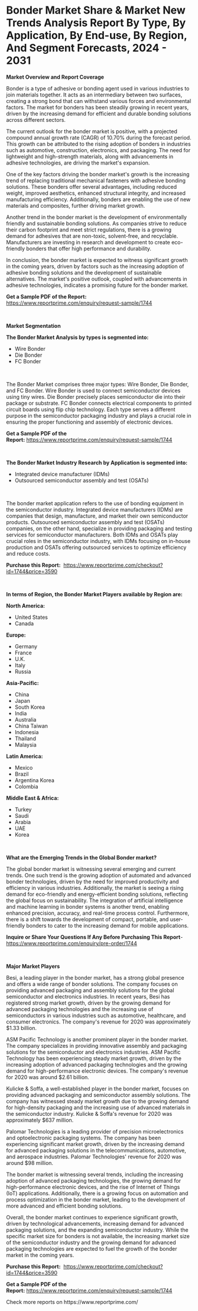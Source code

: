<p><h1>Bonder Market Share & Market New Trends Analysis Report By Type, By Application, By End-use, By Region, And Segment Forecasts, 2024 - 2031</h1></p><p><strong>Market Overview and Report Coverage</strong></p>
<p><p>Bonder is a type of adhesive or bonding agent used in various industries to join materials together. It acts as an intermediary between two surfaces, creating a strong bond that can withstand various forces and environmental factors. The market for bonders has been steadily growing in recent years, driven by the increasing demand for efficient and durable bonding solutions across different sectors.</p><p>The current outlook for the bonder market is positive, with a projected compound annual growth rate (CAGR) of 10.70% during the forecast period. This growth can be attributed to the rising adoption of bonders in industries such as automotive, construction, electronics, and packaging. The need for lightweight and high-strength materials, along with advancements in adhesive technologies, are driving the market's expansion.</p><p>One of the key factors driving the bonder market's growth is the increasing trend of replacing traditional mechanical fasteners with adhesive bonding solutions. These bonders offer several advantages, including reduced weight, improved aesthetics, enhanced structural integrity, and increased manufacturing efficiency. Additionally, bonders are enabling the use of new materials and composites, further driving market growth.</p><p>Another trend in the bonder market is the development of environmentally friendly and sustainable bonding solutions. As companies strive to reduce their carbon footprint and meet strict regulations, there is a growing demand for adhesives that are non-toxic, solvent-free, and recyclable. Manufacturers are investing in research and development to create eco-friendly bonders that offer high performance and durability.</p><p>In conclusion, the bonder market is expected to witness significant growth in the coming years, driven by factors such as the increasing adoption of adhesive bonding solutions and the development of sustainable alternatives. The market's positive outlook, coupled with advancements in adhesive technologies, indicates a promising future for the bonder market.</p></p>
<p><strong>Get a Sample PDF of the Report:</strong> <a href="https://www.reportprime.com/enquiry/request-sample/1744">https://www.reportprime.com/enquiry/request-sample/1744</a></p>
<p>&nbsp;</p>
<p><strong>Market Segmentation</strong></p>
<p><strong>The Bonder Market Analysis by types is segmented into:</strong></p>
<p><ul><li>Wire Bonder</li><li>Die Bonder</li><li>FC Bonder</li></ul></p>
<p>&nbsp;</p>
<p><p>The Bonder Market comprises three major types: Wire Bonder, Die Bonder, and FC Bonder. Wire Bonder is used to connect semiconductor devices using tiny wires. Die Bonder precisely places semiconductor die into their package or substrate. FC Bonder connects electrical components to printed circuit boards using flip chip technology. Each type serves a different purpose in the semiconductor packaging industry and plays a crucial role in ensuring the proper functioning and assembly of electronic devices.</p></p>
<p><strong>Get a Sample PDF of the Report:</strong>&nbsp;<a href="https://www.reportprime.com/enquiry/request-sample/1744">https://www.reportprime.com/enquiry/request-sample/1744</a></p>
<p>&nbsp;</p>
<p><strong>The Bonder Market Industry Research by Application is segmented into:</strong></p>
<p><ul><li>Integrated device manufacturer (IDMs)</li><li>Outsourced semiconductor assembly and test (OSATs)</li></ul></p>
<p>&nbsp;</p>
<p><p>The bonder market application refers to the use of bonding equipment in the semiconductor industry. Integrated device manufacturers (IDMs) are companies that design, manufacture, and market their own semiconductor products. Outsourced semiconductor assembly and test (OSATs) companies, on the other hand, specialize in providing packaging and testing services for semiconductor manufacturers. Both IDMs and OSATs play crucial roles in the semiconductor industry, with IDMs focusing on in-house production and OSATs offering outsourced services to optimize efficiency and reduce costs.</p></p>
<p><strong>Purchase this Report:</strong>&nbsp; <a href="https://www.reportprime.com/checkout?id=1744&price=3590">https://www.reportprime.com/checkout?id=1744&price=3590</a></p>
<p>&nbsp;</p>
<p><strong>In terms of Region, the Bonder Market Players available by Region are:</strong></p>
<p>
    <p> <strong> North America: </strong>
        <ul>
            <li>United States</li>
            <li>Canada</li>
        </ul>
        </p> 
    <p> <strong> Europe: </strong>
        <ul>
            <li>Germany</li>
            <li>France</li>
            <li>U.K.</li>
            <li>Italy</li>
            <li>Russia</li>
        </ul>
        </p> 
    <p> <strong> Asia-Pacific: </strong>
        <ul>
            <li>China</li>
            <li>Japan</li>
            <li>South Korea</li>
            <li>India</li>
            <li>Australia</li>
            <li>China Taiwan</li>
            <li>Indonesia</li>
            <li>Thailand</li>
            <li>Malaysia</li>
        </ul>
        </p> 
    <p> <strong> Latin America: </strong>
        <ul>
            <li>Mexico</li>
            <li>Brazil</li>
            <li>Argentina Korea</li>
            <li>Colombia</li>
        </ul>
        </p> 
    <p> <strong> Middle East & Africa: </strong>
        <ul>
            <li>Turkey</li>
            <li>Saudi</li>
            <li>Arabia</li>
            <li>UAE</li>
            <li>Korea</li>
        </ul>
    </p>
    </p>
<p>&nbsp;</p>
<p><strong>What are the Emerging Trends in the Global Bonder market?</strong></p>
<p><p>The global bonder market is witnessing several emerging and current trends. One such trend is the growing adoption of automated and advanced bonder technologies, driven by the need for improved productivity and efficiency in various industries. Additionally, the market is seeing a rising demand for eco-friendly and energy-efficient bonding solutions, reflecting the global focus on sustainability. The integration of artificial intelligence and machine learning in bonder systems is another trend, enabling enhanced precision, accuracy, and real-time process control. Furthermore, there is a shift towards the development of compact, portable, and user-friendly bonders to cater to the increasing demand for mobile applications.</p></p>
<p><strong>Inquire or Share Your Questions If Any Before Purchasing This Report</strong>- <a href="https://www.reportprime.com/enquiry/pre-order/1744">https://www.reportprime.com/enquiry/pre-order/1744</a></p>
<p>&nbsp;</p>
<p><strong>Major Market Players</strong></p>
<p><p>Besi, a leading player in the bonder market, has a strong global presence and offers a wide range of bonder solutions. The company focuses on providing advanced packaging and assembly solutions for the global semiconductor and electronics industries. In recent years, Besi has registered strong market growth, driven by the growing demand for advanced packaging technologies and the increasing use of semiconductors in various industries such as automotive, healthcare, and consumer electronics. The company's revenue for 2020 was approximately $1.33 billion.</p><p>ASM Pacific Technology is another prominent player in the bonder market. The company specializes in providing innovative assembly and packaging solutions for the semiconductor and electronics industries. ASM Pacific Technology has been experiencing steady market growth, driven by the increasing adoption of advanced packaging technologies and the growing demand for high-performance electronic devices. The company's revenue for 2020 was around $2.61 billion.</p><p>Kulicke & Soffa, a well-established player in the bonder market, focuses on providing advanced packaging and semiconductor assembly solutions. The company has witnessed steady market growth due to the growing demand for high-density packaging and the increasing use of advanced materials in the semiconductor industry. Kulicke & Soffa's revenue for 2020 was approximately $637 million.</p><p>Palomar Technologies is a leading provider of precision microelectronics and optoelectronic packaging systems. The company has been experiencing significant market growth, driven by the increasing demand for advanced packaging solutions in the telecommunications, automotive, and aerospace industries. Palomar Technologies' revenue for 2020 was around $98 million.</p><p>The bonder market is witnessing several trends, including the increasing adoption of advanced packaging technologies, the growing demand for high-performance electronic devices, and the rise of Internet of Things (IoT) applications. Additionally, there is a growing focus on automation and process optimization in the bonder market, leading to the development of more advanced and efficient bonding solutions.</p><p>Overall, the bonder market continues to experience significant growth, driven by technological advancements, increasing demand for advanced packaging solutions, and the expanding semiconductor industry. While the specific market size for bonders is not available, the increasing market size of the semiconductor industry and the growing demand for advanced packaging technologies are expected to fuel the growth of the bonder market in the coming years.</p></p>
<p><strong>Purchase this Report:</strong>&nbsp;&nbsp;<a href="https://www.reportprime.com/checkout?id=1744&price=3590">https://www.reportprime.com/checkout?id=1744&price=3590</a></p>
<p></p>
<p><strong>Get a Sample PDF of the Report:</strong>&nbsp;<a href="https://www.reportprime.com/enquiry/request-sample/1744">https://www.reportprime.com/enquiry/request-sample/1744</a></p>
<p>Check more reports on https://www.reportprime.com/</p>